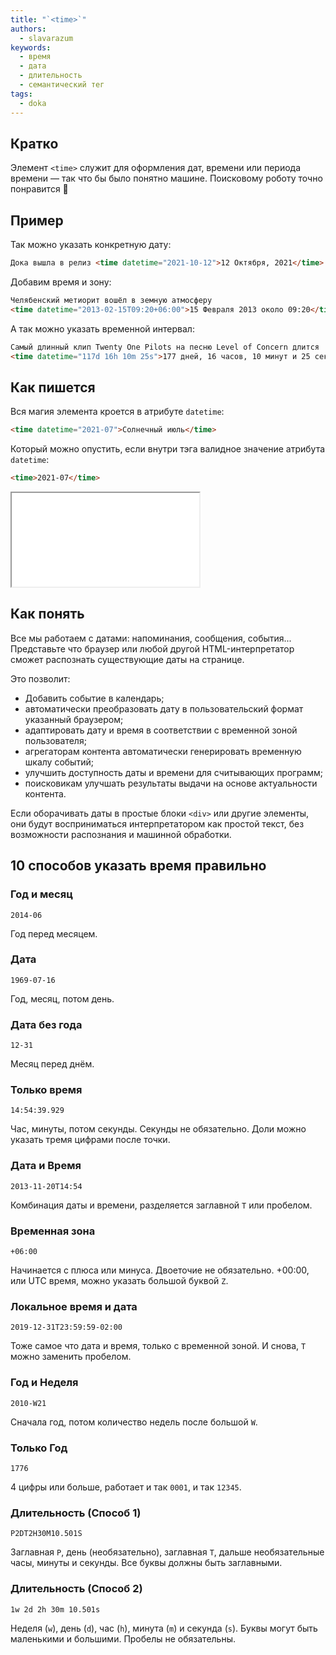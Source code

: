 ```yaml
---
title: "`<time>`"
authors:
  - slavarazum
keywords:
  - время
  - дата
  - длительность
  - семантический тег
tags:
  - doka
---
```


## Кратко

Элемент `<time>` служит для оформления дат, времени или периода времени — так что бы было понятно машине. Поисковому роботу точно понравится 🙂

## Пример

Так можно указать конкретную дату:

```html
Дока вышла в релиз <time datetime="2021-10-12">12 Октября, 2021</time>
```

Добавим время и зону:

```html
Челябенский метиорит вошёл в земную атмосферу
<time datetime="2013-02-15T09:20+06:00">15 Февраля 2013 около 09:20</time>
```

А так можно указать временной интервал:

```html
Самый длинный клип Twenty One Pilots на песню Level of Concern длится
<time datetime="117d 16h 10m 25s">177 дней, 16 часов, 10 минут и 25 секунд</time>
```

## Как пишется

Вся магия элемента кроется в атрибуте `datetime`:

```html
<time datetime="2021-07">Солнечный июль</time>
```

Который можно опустить, если внутри тэга валидное значение атрибута `datetime`:

```html
<time>2021-07</time>
```

<iframe title="Точное время" src="demos/basic/" height="150"></iframe>

## Как понять

Все мы работаем с датами: напоминания, сообщения, события... Представьте что браузер или любой другой HTML-интерпретатор сможет распознать существующие даты на странице.

Это позволит:
- Добавить событие в календарь;
- автоматически преобразовать дату в пользовательский формат указанный браузером;
- адаптировать дату и время в соответствии с временной зоной пользователя;
- агрегаторам контента автоматически генерировать временную шкалу событий;
- улучшить доступность даты и времени для считывающих программ;
- поисковикам улучшать результаты выдачи на основе актуальности контента.

Если оборачивать даты в простые блоки `<div>` или другие элементы, они будут восприниматься интерпретатором как простой текст, без возможности распознания и машинной обработки.

## 10 способов указать время правильно

### Год и месяц

`2014-06`

Год перед месяцем.

### Дата

`1969-07-16`

Год, месяц, потом день.

### Дата без года

`12-31`

Месяц перед днём.

### Только время

`14:54:39.929`

Час, минуты, потом секунды. Секунды не обязательно. Доли можно указать тремя цифрами после точки.

### Дата и Время

`2013-11-20T14:54`

Комбинация даты и времени, разделяется заглавной `T` или пробелом.

### Временная зона

`+06:00`

Начинается с плюса или минуса. Двоеточие не обязательно. +00:00, или UTC время, можно указать большой буквой `Z`.

### Локальное время и дата

`2019-12-31T23:59:59-02:00`

Тоже самое что дата и время, только с временной зоной. И снова, `T` можно заменить пробелом.

### Год и Неделя

`2010-W21`

Сначала год, потом количество недель после большой `W`.

### Только Год

`1776`

4 цифры или больше, работает и так `0001`, и так `12345`.

### Длительность (Способ 1)

`P2DT2H30M10.501S`

Заглавная `P`, день (необязательно), заглавная `T`, дальше необязательные часы, минуты и секунды. Все буквы должны быть заглавными.

### Длительность (Способ 2)

`1w 2d 2h 30m 10.501s`

Неделя (`w`), день (`d`), час (`h`), минута (`m`) и секунда (`s`). Буквы могут быть маленькими и большими. Пробелы не обязательны.
